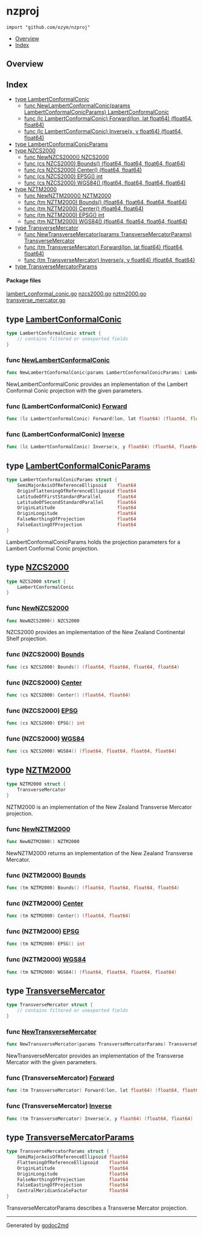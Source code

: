 

# nzproj
`import "github.com/ozym/nzproj"`

* [Overview](#pkg-overview)
* [Index](#pkg-index)

## <a name="pkg-overview">Overview</a>



## <a name="pkg-index">Index</a>
* [type LambertConformalConic](#LambertConformalConic)
  * [func NewLambertConformalConic(params LambertConformalConicParams) LambertConformalConic](#NewLambertConformalConic)
  * [func (lc LambertConformalConic) Forward(lon, lat float64) (float64, float64)](#LambertConformalConic.Forward)
  * [func (lc LambertConformalConic) Inverse(x, y float64) (float64, float64)](#LambertConformalConic.Inverse)
* [type LambertConformalConicParams](#LambertConformalConicParams)
* [type NZCS2000](#NZCS2000)
  * [func NewNZCS2000() NZCS2000](#NewNZCS2000)
  * [func (cs NZCS2000) Bounds() (float64, float64, float64, float64)](#NZCS2000.Bounds)
  * [func (cs NZCS2000) Center() (float64, float64)](#NZCS2000.Center)
  * [func (cs NZCS2000) EPSG() int](#NZCS2000.EPSG)
  * [func (cs NZCS2000) WGS84() (float64, float64, float64, float64)](#NZCS2000.WGS84)
* [type NZTM2000](#NZTM2000)
  * [func NewNZTM2000() NZTM2000](#NewNZTM2000)
  * [func (tm NZTM2000) Bounds() (float64, float64, float64, float64)](#NZTM2000.Bounds)
  * [func (tm NZTM2000) Center() (float64, float64)](#NZTM2000.Center)
  * [func (tm NZTM2000) EPSG() int](#NZTM2000.EPSG)
  * [func (tm NZTM2000) WGS84() (float64, float64, float64, float64)](#NZTM2000.WGS84)
* [type TransverseMercator](#TransverseMercator)
  * [func NewTransverseMercator(params TransverseMercatorParams) TransverseMercator](#NewTransverseMercator)
  * [func (tm TransverseMercator) Forward(lon, lat float64) (float64, float64)](#TransverseMercator.Forward)
  * [func (tm TransverseMercator) Inverse(x, y float64) (float64, float64)](#TransverseMercator.Inverse)
* [type TransverseMercatorParams](#TransverseMercatorParams)


#### <a name="pkg-files">Package files</a>
[lambert_conformal_conic.go](/src/target/lambert_conformal_conic.go) [nzcs2000.go](/src/target/nzcs2000.go) [nztm2000.go](/src/target/nztm2000.go) [transverse_mercator.go](/src/target/transverse_mercator.go) 






## <a name="LambertConformalConic">type</a> [LambertConformalConic](/src/target/lambert_conformal_conic.go?s=829:1340#L25)
``` go
type LambertConformalConic struct {
    // contains filtered or unexported fields
}

```






### <a name="NewLambertConformalConic">func</a> [NewLambertConformalConic](/src/target/lambert_conformal_conic.go?s=1466:1553#L44)
``` go
func NewLambertConformalConic(params LambertConformalConicParams) LambertConformalConic
```
NewLambertConformalConic provides an implementation of the Lambert Conformal Conic projection with the given parameters.





### <a name="LambertConformalConic.Forward">func</a> (LambertConformalConic) [Forward](/src/target/lambert_conformal_conic.go?s=2602:2678#L75)
``` go
func (lc LambertConformalConic) Forward(lon, lat float64) (float64, float64)
```



### <a name="LambertConformalConic.Inverse">func</a> (LambertConformalConic) [Inverse](/src/target/lambert_conformal_conic.go?s=2944:3016#L88)
``` go
func (lc LambertConformalConic) Inverse(x, y float64) (float64, float64)
```



## <a name="LambertConformalConicParams">type</a> [LambertConformalConicParams](/src/target/lambert_conformal_conic.go?s=416:827#L14)
``` go
type LambertConformalConicParams struct {
    SemiMajorAxisOfReferenceEllipsoid    float64
    OriginFlatteningOfReferenceEllipsoid float64
    LatitudeOfFirstStandardParallel      float64
    LatitudeOfSecondStandardParallel     float64
    OriginLatitude                       float64
    OriginLongitude                      float64
    FalseNorthingOfProjection            float64
    FalseEastingOfProjection             float64
}

```
LambertConformalConicParams holds the projection parameters for a Lambert Conformal Conic projection.










## <a name="NZCS2000">type</a> [NZCS2000](/src/target/nzcs2000.go?s=486:533#L18)
``` go
type NZCS2000 struct {
    LambertConformalConic
}

```






### <a name="NewNZCS2000">func</a> [NewNZCS2000](/src/target/nzcs2000.go?s=623:650#L23)
``` go
func NewNZCS2000() NZCS2000
```
NZCS2000 provides an implementation of the New Zealand Continental Shelf projection.





### <a name="NZCS2000.Bounds">func</a> (NZCS2000) [Bounds](/src/target/nzcs2000.go?s=1331:1395#L44)
``` go
func (cs NZCS2000) Bounds() (float64, float64, float64, float64)
```



### <a name="NZCS2000.Center">func</a> (NZCS2000) [Center](/src/target/nzcs2000.go?s=1248:1294#L40)
``` go
func (cs NZCS2000) Center() (float64, float64)
```



### <a name="NZCS2000.EPSG">func</a> (NZCS2000) [EPSG](/src/target/nzcs2000.go?s=1200:1229#L36)
``` go
func (cs NZCS2000) EPSG() int
```



### <a name="NZCS2000.WGS84">func</a> (NZCS2000) [WGS84](/src/target/nzcs2000.go?s=1456:1519#L48)
``` go
func (cs NZCS2000) WGS84() (float64, float64, float64, float64)
```



## <a name="NZTM2000">type</a> [NZTM2000](/src/target/nztm2000.go?s=504:548#L16)
``` go
type NZTM2000 struct {
    TransverseMercator
}

```
NZTM2000 is an implementation of the New Zealand Transverse Mercator projection.







### <a name="NewNZTM2000">func</a> [NewNZTM2000](/src/target/nztm2000.go?s=631:658#L21)
``` go
func NewNZTM2000() NZTM2000
```
NewNZTM2000 returns an implementation of the New Zealand Transverse Mercator.





### <a name="NZTM2000.Bounds">func</a> (NZTM2000) [Bounds](/src/target/nztm2000.go?s=1211:1275#L41)
``` go
func (tm NZTM2000) Bounds() (float64, float64, float64, float64)
```



### <a name="NZTM2000.Center">func</a> (NZTM2000) [Center](/src/target/nztm2000.go?s=1128:1174#L37)
``` go
func (tm NZTM2000) Center() (float64, float64)
```



### <a name="NZTM2000.EPSG">func</a> (NZTM2000) [EPSG](/src/target/nztm2000.go?s=1080:1109#L33)
``` go
func (tm NZTM2000) EPSG() int
```



### <a name="NZTM2000.WGS84">func</a> (NZTM2000) [WGS84](/src/target/nztm2000.go?s=1335:1398#L45)
``` go
func (tm NZTM2000) WGS84() (float64, float64, float64, float64)
```



## <a name="TransverseMercator">type</a> [TransverseMercator](/src/target/transverse_mercator.go?s=658:1259#L23)
``` go
type TransverseMercator struct {
    // contains filtered or unexported fields
}

```






### <a name="NewTransverseMercator">func</a> [NewTransverseMercator](/src/target/transverse_mercator.go?s=1367:1445#L48)
``` go
func NewTransverseMercator(params TransverseMercatorParams) TransverseMercator
```
NewTransverseMercator provides an implementation of the Transverse Mercator with the given parameters.





### <a name="TransverseMercator.Forward">func</a> (TransverseMercator) [Forward](/src/target/transverse_mercator.go?s=2881:2954#L105)
``` go
func (tm TransverseMercator) Forward(lon, lat float64) (float64, float64)
```



### <a name="TransverseMercator.Inverse">func</a> (TransverseMercator) [Inverse](/src/target/transverse_mercator.go?s=4297:4366#L155)
``` go
func (tm TransverseMercator) Inverse(x, y float64) (float64, float64)
```



## <a name="TransverseMercatorParams">type</a> [TransverseMercatorParams](/src/target/transverse_mercator.go?s=315:656#L13)
``` go
type TransverseMercatorParams struct {
    SemiMajorAxisOfReferenceEllipsoid float64
    FlatteningOfReferenceEllipsoid    float64
    OriginLatitude                    float64
    OriginLongitude                   float64
    FalseNorthingOfProjection         float64
    FalseEastingOfProjection          float64
    CentralMeridianScaleFactor        float64
}

```
TransverseMercatorParams describes a Transverse Mercator projection.














- - -
Generated by [godoc2md](http://godoc.org/github.com/davecheney/godoc2md)
